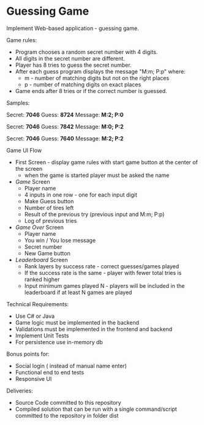 # Guessing Game

Implement Web-based application - guessing game. 

Game rules:
- Program chooses a random secret number with 4 digits.
- All digits in the secret number are different.
- Player has 8 tries to guess the secret number.
- After each guess program displays the message "M:m; P:p" where:
  - m - number of matching digits but not on the right places
  - p - number of matching digits on exact places
- Game ends after 8 tries or if the correct number is guessed.  

Samples:

Secret:  **7046**
Guess:   **8724**
Message: **M:2; P:0**

Secret:  **7046**
Guess:   **7842**
Message: **M:0; P:2**

Secret:  **7046**
Guess:   **7640**
Message: **M:2; P:2**


Game UI Flow

- First Screen - display game rules with start game button at the center of the screen
  - when the game is started player must be asked the name
- _Game_ Screen 
  - Player name
  - 4 inputs in one row - one for each input digit 
  - Make Guess button
  - Number of tires left
  - Result of the previous try (previous input and M:m; P:p)
  - Log of previous tries
- _Game Over_ Screen
  - Player name
  - You win / You lose message
  - Secret number
  - New Game button
- _Leaderboard_ Screen
  - Rank layers by success rate - correct guesses/games played
  - If the success rate is the same - player with fewer total tries is ranked higher
  - Input minimum games played N - players will be included in the leaderboard if at least N games are played


Technical Requirements:
- Use C# or Java
- Game logic must be implemented in the backend
- Validations must be implemented in the frontend and backend
- Implement Unit Tests
- For persistence use in-memory db

Bonus points for:
- Social login ( instead of manual name enter) 
- Functional end to end tests
- Responsive UI

Deliveries:
 - Source Code committed to this repository
 - Compiled solution that can be run with a single command/script committed to the repository in folder dist
